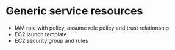 # Generic service resources

  - IAM role with policy, assume role policy and trust relationship
  - EC2 launch template
  - EC2 security group and rules
